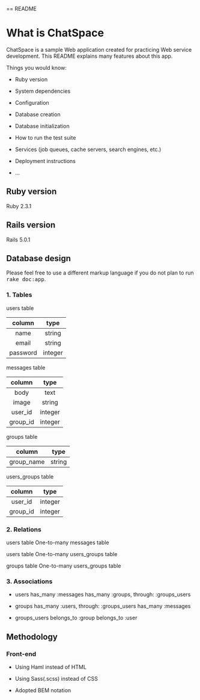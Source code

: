 == README

# What is ChatSpace

ChatSpace is a sample Web application created for practicing Web service development.
This README explains many features about this app.

Things you would know:

* Ruby version

* System dependencies

* Configuration

* Database creation

* Database initialization

* How to run the test suite

* Services (job queues, cache servers, search engines, etc.)

* Deployment instructions

* ...

## Ruby version

Ruby 2.3.1

## Rails version

Rails 5.0.1

## Database design

Please feel free to use a different markup language if you do not plan to run
<tt>rake doc:app</tt>.

### 1. Tables

  users table

  |column|type|
  |:---:|:---:|
  |name|string|
  |email|string|
  |password|integer|

  messages table

  |column|type|
  |:---:|:---:|
  |body|text|
  |image|string|
  |user_id|integer|
  |group_id|integer|

  groups table

  |column|type|
  |:---:|:---:|
  |group_name|string|


  users_groups table

  |column|type|
  |:---:|:---:|
  |user_id|integer|
  |group_id|integer|


### 2. Relations

  users table   One-to-many   messages table

  users table   One-to-many   users_groups table

  groups table   One-to-many   users_groups table


### 3. Associations

 - users
 has_many :messages
 has_many :groups, through: :groups_users

 - groups
 has_many :users, through: :groups_users
 has_many :messages

 - groups_users
 belongs_to :group
 belongs_to :user


## Methodology

### Front-end

 - Using Haml instead of HTML

 - Using Sass(.scss) instead of CSS

 - Adopted BEM notation
